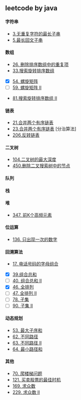 ## leetcode by java

#### 字符串
* [3.无重复字符的最长子串](https://github.com/SkyMing1024/leetcode-java-execise/blob/master/src/indi/sky/leetcode/Question3.java)  
* [5.最长回文子串](https://github.com/SkyMing1024/leetcode-java-execise/blob/master/src/indi/sky/leetcode/Question5.java)

#### 数组
* [26. 删除排序数组中的重复项](https://github.com/SkyMing1024/leetcode-java-execise/blob/master/src/indi/sky/leetcode/Question26&#0;.java)
* [33.搜索旋转排序数组](https://github.com/SkyMing1024/leetcode-java-execise/blob/master/src/indi/sky/leetcode/Question33.java)
- [X] [54. 螺旋矩阵](https://github.com/SkyMing1024/leetcode-java-execise/blob/master/src/indi/sky/leetcode/Question54.java)
- [ ] [59. 螺旋矩阵 II](https://github.com/SkyMing1024/leetcode-java-execise/blob/master/src/indi/sky/leetcode/Question59.java)
* [81.搜索旋转排序数组 II](https://github.com/SkyMing1024/leetcode-java-execise/blob/master/src/indi/sky/leetcode/Question81.java)

#### 链表
* [21.合并两个有序链表](https://github.com/SkyMing1024/leetcode-java-execise/blob/master/src/indi/sky/leetcode/Question21.java)
* [23.合并两个有序链表](https://github.com/SkyMing1024/leetcode-java-execise/blob/master/src/indi/sky/leetcode/Question23.java)
   [分治算法]
* [206.反转链表](https://github.com/SkyMing1024/leetcode-java-execise/blob/master/src/indi/sky/leetcode/Question206.java)

#### 二叉树
* [104.二叉树的最大深度](https://github.com/SkyMing1024/leetcode-java-execise/blob/master/src/indi/sky/leetcode/Question104.java)
* [450.删除二叉搜索树中的节点](https://github.com/SkyMing1024/leetcode-java-execise/blob/master/src/indi/sky/leetcode/Question450.java)


#### 队列

#### 栈

#### 堆
* [347. 前K个高频元素](https://github.com/SkyMing1024/leetcode-java-execise/blob/master/src/indi/sky/leetcode/Question347.java)

#### 位运算
* [136. 只出现一次的数字](https://github.com/SkyMing1024/leetcode-java-execise/blob/master/src/indi/sky/leetcode/Question136.java)

#### 回溯算法
* [17. 电话号码的字母组合](https://github.com/SkyMing1024/leetcode-java-execise/blob/master/src/indi/sky/leetcode/Question17.java)
- [X] [39.组合总和](https://github.com/SkyMing1024/leetcode-java-execise/blob/master/src/indi/sky/leetcode/Question70.java)  
- [ ] [40. 组合总和 II](https://github.com/SkyMing1024/leetcode-java-execise/blob/master/src/indi/sky/leetcode/Question70.java)
- [X] [46. 全排列](https://github.com/SkyMing1024/leetcode-java-execise/blob/master/src/indi/sky/leetcode/Question70.java)
- [ ] [47. 全排列 II](https://github.com/SkyMing1024/leetcode-java-execise/blob/master/src/indi/sky/leetcode/Question70.java)
- [ ] [78. 子集](https://github.com/SkyMing1024/leetcode-java-execise/blob/master/src/indi/sky/leetcode/Question70.java)
- [ ] [90. 子集 II](https://github.com/SkyMing1024/leetcode-java-execise/blob/master/src/indi/sky/leetcode/Question70.java)

#### 动态规划
* [53. 最大子序和](https://github.com/SkyMing1024/leetcode-java-execise/blob/master/src/indi/sky/leetcode/Question53.java)
* [62. 不同路径](https://github.com/SkyMing1024/leetcode-java-execise/blob/master/src/indi/sky/leetcode/Question62.java)
* [63. 不同路径 II](https://github.com/SkyMing1024/leetcode-java-execise/blob/master/src/indi/sky/leetcode/Question63.java)
* [64. 最小路径和](https://github.com/SkyMing1024/leetcode-java-execise/blob/master/src/indi/sky/leetcode/Question62.java)

#### 其他

* [70. 爬楼梯问题](https://github.com/SkyMing1024/leetcode-java-execise/blob/master/src/indi/sky/leetcode/Question70.java)
* [121. 买卖股票的最佳时机](https://github.com/SkyMing1024/leetcode-java-execise/blob/master/src/indi/sky/leetcode/Question121.java)
* [169. 求众数](https://github.com/SkyMing1024/leetcode-java-execise/blob/master/src/indi/sky/leetcode/Question169.java)
* [229. 求众数 II](https://github.com/SkyMing1024/leetcode-java-execise/blob/master/src/indi/sky/leetcode/Question229.java)
